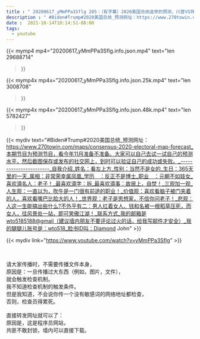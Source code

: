 ```yaml
---
title : " 20200617_yMmPPa3Sflg 205：（有字幕）2020美国总统选举的预测，川普VS拜登（donald trumpVSJoe Biden）。2020 U.S. presidential election prediction "
description : " #Biden#Trump#2020美国总统_预测网址：https://www.270towin.com/maps/consensus-2020-electoral-map-forecast_本期节目为预测节目，看今年11月准备不准备。大家可以自己去试一试自己的预测水平，然后截图保存或发布的社交网上，到时可以验证自己的成功或失败。_-----------------------_自我介绍_姓名：看左上方_性别：当然不是女的_生日：365天里的一天_属相：非常荣幸属凤凰_学历　：反正不是博士_职业　：元朝不如妓女_喜欢滴名人：老子！_最喜欢滴字：拆_最喜欢滴事：故居上，自焚！_三观加一观_人生观：一直以为，吹牛是一门很有前途的职业！_价值观：喜欢看脑子被门夹着的人，喜欢看嘴巴比脸大的人！_世界观：老子是思想家，不信你问老子！_悲观：人这一生能搞出些什么?不外乎有二：男人扛着女人、钱和名被一根稻草压死，而女人，往风景处一站，即可笑傲江湖！_联系方式_我的邮箱是wto5185188@gmail（建议墙内朋友不要评论过火的话，给我写邮件才安全）_我的腿腿儿账号是：wto518_脸书ID叫：Diamond John "
date :  2021-10-14T10:14:51-08:00
tags:
  - youtube
---
```


{{< mymp4 mp4="20200617_yMmPPa3Sflg.info.json.mp4" 
text="len 29688714"
>}}

{{< mymp4x  mp4x="20200617_yMmPPa3Sflg.info.json.25k.mp4"
text="len 3008708"
>}}

{{< mymp4x  mp4x="20200617_yMmPPa3Sflg.info.json.48k.mp4"
text="len 5782427"
>}}


{{< mydiv text="#Biden#Trump#2020美国总统_预测网址：https://www.270towin.com/maps/consensus-2020-electoral-map-forecast_本期节目为预测节目，看今年11月准备不准备。大家可以自己去试一试自己的预测水平，然后截图保存或发布的社交网上，到时可以验证自己的成功或失败。_-----------------------_自我介绍_姓名：看左上方_性别：当然不是女的_生日：365天里的一天_属相：非常荣幸属凤凰_学历　：反正不是博士_职业　：元朝不如妓女_喜欢滴名人：老子！_最喜欢滴字：拆_最喜欢滴事：故居上，自焚！_三观加一观_人生观：一直以为，吹牛是一门很有前途的职业！_价值观：喜欢看脑子被门夹着的人，喜欢看嘴巴比脸大的人！_世界观：老子是思想家，不信你问老子！_悲观：人这一生能搞出些什么?不外乎有二：男人扛着女人、钱和名被一根稻草压死，而女人，往风景处一站，即可笑傲江湖！_联系方式_我的邮箱是wto5185188@gmail（建议墙内朋友不要评论过火的话，给我写邮件才安全）_我的腿腿儿账号是：wto518_脸书ID叫：Diamond John" >}}
<br>

{{< mydiv link="https://www.youtube.com/watch?v=yMmPPa3Sflg" >}}


<br>

请大家传播时，不需要传播文件本身，<br>
原因是：一旦传播过大东西（例如，图片，文件），<br>
就会触发检查机制。<br>
我不知道检查机制的触发条件。<br>
但是我知道，不会说你传一个没有敏感词的网络地址都检查，<br>
否则，检查员得累死。<br><br>
直接转发网址就可以了：<br>
原因是，这是程序员网站，<br>
共匪不敢封锁，墙内可以直接下载。


